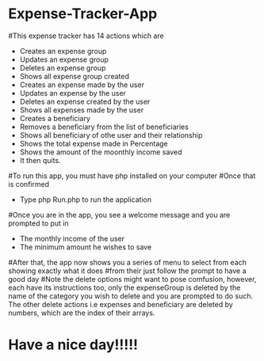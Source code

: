 # Expense-Tracker-App
#This expense tracker has 14 actions which are
- Creates an expense group
- Updates an expense group
- Deletes an expense group
- Shows all expense group created
- Creates an expense made by the user
- Updates an expense by the user
- Deletes an expense created by the user
- Shows all expenses made by the user
- Creates a beneficiary
- Removes a beneficiary from the list of beneficiaries
- Shows all beneficiary of othe user and their relationship
- Shows the total expense made in Percentage
- Shows the amount of the moonthly income saved
- It then quits.

#To run this app, you must have php installed on your computer
#Once that is confirmed
- Type php Run.php to run the application

#Once you are in the app, you see a welcome message and you are prompted to put in
- The monthly income of the user
- The minimum amount he wishes to save

#After that, the app now shows you a series of menu to select from each showing exactly what it does
#from their just follow the prompt to have a good day
#Note the delete options might want to pose comfusion, however, each have its instructions too, only the expenseGroup is deleted by the name of the category you wish to delete and you are prompted to do such. The other delete actions i.e expenses and beneficiary are deleted by numbers, which are the index of their arrays.

# Have a nice day!!!!!




